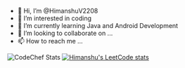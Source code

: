 - 👋 Hi, I’m @HimanshuV2208
- 👀 I’m interested in coding
- 🌱 I’m currently learning Java and Android Development
- 💞️ I’m looking to collaborate on ...
- 📫 How to reach me ...

![CodeChef Stats](https://codechef-readme-stats.onrender.com/himanshu2208v?v=1)
[![Himanshu's LeetCode stats](https://leetcode-stats-six.vercel.app/?username=Himanshu2208&theme=dark)](https://github.com/KnlnKS/leetcode-stats)
<!---
HimanshuV2208/HimanshuV2208 is a ✨ special ✨ repository because its `README.md` (this file) appears on your GitHub profile.
You can click the Preview link to take a look at your changes.
--->
